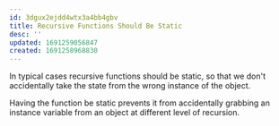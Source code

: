```yaml
---
id: 3dgux2ejdd4wtx3a4bb4gbv
title: Recursive Functions Should Be Static
desc: ''
updated: 1691259056847
created: 1691258968830
---
```


In typical cases recursive functions should be static, so that we don't accidentally take the state from the wrong instance of the object.

Having the function be static prevents it from accidentally grabbing an instance variable from an object at different level of recursion. 
